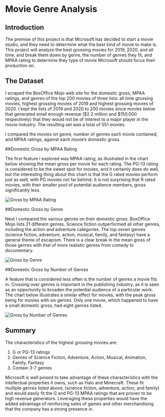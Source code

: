 # Movie Genre Analysis

## Introduction

The premise of this project is that Microsoft has decided to start a movie studio, and they need to determine what the best kind of movie to make is. This project will analyze the best grossing movies for 2019, 2020, and all time, and break them down by genre, the number of genres they fit, and MPAA rating to determine they type of movie Microsoft should focus their production on.

## The Dataset

I scraped the BoxOffice Mojo web site for the domestic gross, MPAA ratings, and genres of the top 200 movies of three lists: all time grossing movies, highest grossing movies of 2019 and highest grossing movies of 2020. I kept the lists of 2019 and 2020 to 200 movies since movies below that generated small enough revenue ($2.2 million and $150,000 respectively) that they would not be of interest to a major player in the movie industry. The resulting set was a total of 551 movies.

I compared the movies on genre, number of genres each movie contained, and MPAA ratings, against each movie’s domestic gross.

##Domestic Gross by MPAA Rating

The first feature I explored was MPAA rating, as illustrated in the chart below showing the mean gross per movie for each rating. The PG-13 rating is considered to be the sweet spot for movies, and it certainly does do well, but the interesting thing about this chart is that the G rated movies perform just as well, with PG movies not far behind. It is not surprising that R rated movies, with their smaller pool of potential audience members, gross significantly less.

![Gross by MPAA Rating](https://github.com/PauletteJ/Movie-Genre-Analysis/blob/main/images/GrossByMPAARating.jpg)

##Domestic Gross by Genre

Next I compared the various genres on their domestic gross. BoxOffice Mojo lists 21 different genres. Science fiction outperformed all other genres, including the action and adventure categories. The top seven genres (science fiction, adventure, action, musical, family, and fantasy) have a general theme of escapism. There is a clear break in the mean gross of those genres with that of more realistic genres from comedy to documentary.

![Gross by Genre](images/GrossByGenre.jpeg)

##Domestic Gross by Number of Genres

A feature that is considered less often is the number of genres a movie fits in. Crossing over genres is important in the publishing industry, as it is seen as an opportunity to broaden the potential audience of a particular work. The chart below illustrates a similar effect for movies, with the peak gross being for movies with six genres. Only one movie, which happened to have a small domestic gross, had eight genres listed.


![Gross by Number of Genres](images/GrossByNumberOfGenresjpeg)

## Summary

The characteristics of the highest grossing movies are:

1. G or PG-13 ratings
2. Genres of Science Fiction, Adventure, Action, Musical, Animation, Family, Fantasy
3. Contain 3-7 genres

Microsoft is well poised to take advantage of these characteristics with the intellectual properties it owns, such as Halo and Minecraft. These fit multiple genres listed above, (science fiction, adventure, action, and family) and would easily fit the G and PG-13 MPAA ratings that are proven to be high revenue generators. Leveraging these properties would have the added advantage of reinforcing sales of games and other merchandising that the company has a strong presence in.